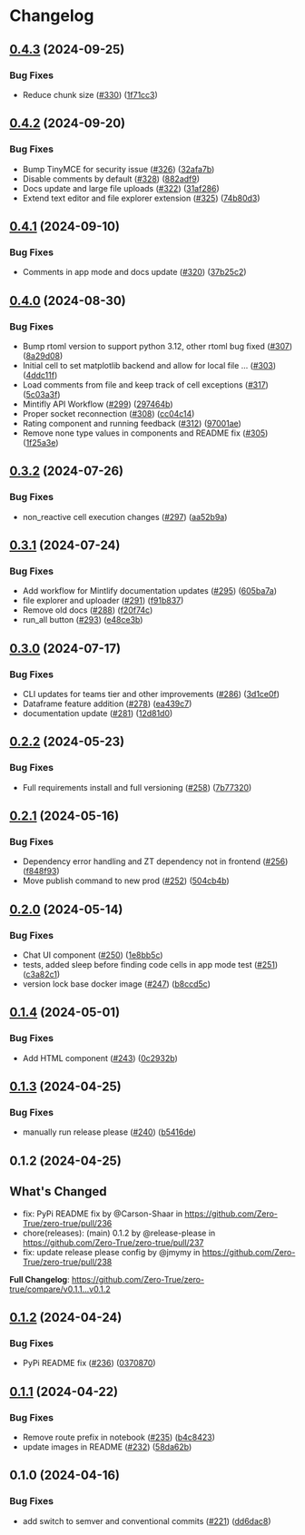 # Changelog

## [0.4.3](https://github.com/Zero-True/zero-true/compare/v0.4.2...v0.4.3) (2024-09-25)


### Bug Fixes

* Reduce chunk size ([#330](https://github.com/Zero-True/zero-true/issues/330)) ([1f71cc3](https://github.com/Zero-True/zero-true/commit/1f71cc3673ddc3781164f9aeeb852a03f74ded80))

## [0.4.2](https://github.com/Zero-True/zero-true/compare/v0.4.1...v0.4.2) (2024-09-20)


### Bug Fixes

* Bump TinyMCE for security issue ([#326](https://github.com/Zero-True/zero-true/issues/326)) ([32afa7b](https://github.com/Zero-True/zero-true/commit/32afa7b1c4e9d42854a854845226715d9e180408))
* Disable comments by default ([#328](https://github.com/Zero-True/zero-true/issues/328)) ([882adf9](https://github.com/Zero-True/zero-true/commit/882adf953aa20ec12a9712d3aee28add827e3dd2))
* Docs update and large file uploads ([#322](https://github.com/Zero-True/zero-true/issues/322)) ([31af286](https://github.com/Zero-True/zero-true/commit/31af2866d229e69e0b50bb05181165a3fe264e3a))
* Extend text editor and file explorer extension ([#325](https://github.com/Zero-True/zero-true/issues/325)) ([74b80d3](https://github.com/Zero-True/zero-true/commit/74b80d3b946e7c6272a1f361f9975aa61d021db4))

## [0.4.1](https://github.com/Zero-True/zero-true/compare/v0.4.0...v0.4.1) (2024-09-10)


### Bug Fixes

* Comments in app mode and docs update ([#320](https://github.com/Zero-True/zero-true/issues/320)) ([37b25c2](https://github.com/Zero-True/zero-true/commit/37b25c294b2f7ab563a5d708c6a36f88240ba918))

## [0.4.0](https://github.com/Zero-True/zero-true/compare/v0.3.2...v0.4.0) (2024-08-30)


### Bug Fixes

* Bump rtoml version to support python 3.12, other rtoml bug fixed ([#307](https://github.com/Zero-True/zero-true/issues/307)) ([8a29d08](https://github.com/Zero-True/zero-true/commit/8a29d080233d46e2191c269e539c1f1b7f387ee2))
* Initial cell to set matplotlib backend and allow for local file … ([#303](https://github.com/Zero-True/zero-true/issues/303)) ([4ddc11f](https://github.com/Zero-True/zero-true/commit/4ddc11ffcb4cd7b53a022b10e28f0f480fa60701))
* Load comments from file and keep track of cell exceptions ([#317](https://github.com/Zero-True/zero-true/issues/317)) ([5c03a3f](https://github.com/Zero-True/zero-true/commit/5c03a3fdf7e88aa95508c97505b883ddf0e17ce8))
* Mintifly API Workflow  ([#299](https://github.com/Zero-True/zero-true/issues/299)) ([297464b](https://github.com/Zero-True/zero-true/commit/297464b321b9dd0850d0c2992c88158c6a67bdf0))
* Proper socket reconnection ([#308](https://github.com/Zero-True/zero-true/issues/308)) ([cc04c14](https://github.com/Zero-True/zero-true/commit/cc04c14d5cbcfea40033a15494fb4b095976de61))
* Rating component and running feedback ([#312](https://github.com/Zero-True/zero-true/issues/312)) ([97001ae](https://github.com/Zero-True/zero-true/commit/97001aea83208b4eb3bc1f9f1e05645baa5caaa8))
* Remove none type values in components and README fix ([#305](https://github.com/Zero-True/zero-true/issues/305)) ([1f25a3e](https://github.com/Zero-True/zero-true/commit/1f25a3e6b72b1c93f90c473fbb8c4b8b691ee5c2))

## [0.3.2](https://github.com/Zero-True/zero-true/compare/v0.3.1...v0.3.2) (2024-07-26)


### Bug Fixes

* non_reactive cell execution changes ([#297](https://github.com/Zero-True/zero-true/issues/297)) ([aa52b9a](https://github.com/Zero-True/zero-true/commit/aa52b9ab5e8d0c0b28651d2083fc14e93c859f9f))

## [0.3.1](https://github.com/Zero-True/zero-true/compare/v0.3.0...v0.3.1) (2024-07-24)


### Bug Fixes

* Add workflow for Mintlify documentation updates ([#295](https://github.com/Zero-True/zero-true/issues/295)) ([605ba7a](https://github.com/Zero-True/zero-true/commit/605ba7a6cc7ca40427effddd4d29f4b5ed354080))
* file explorer and uploader ([#291](https://github.com/Zero-True/zero-true/issues/291)) ([f91b837](https://github.com/Zero-True/zero-true/commit/f91b8378279278da57518544efde557f630d324f))
* Remove old docs ([#288](https://github.com/Zero-True/zero-true/issues/288)) ([f20f74c](https://github.com/Zero-True/zero-true/commit/f20f74cabab2c9884eca6d2e8df108ebf061afe0))
* run_all button ([#293](https://github.com/Zero-True/zero-true/issues/293)) ([e48ce3b](https://github.com/Zero-True/zero-true/commit/e48ce3bf13e182e81a3b76d3fc45c1b67160d987))

## [0.3.0](https://github.com/Zero-True/zero-true/compare/v0.2.2...v0.3.0) (2024-07-17)


### Bug Fixes

* CLI updates for teams tier and other improvements ([#286](https://github.com/Zero-True/zero-true/issues/286)) ([3d1ce0f](https://github.com/Zero-True/zero-true/commit/3d1ce0fc93f207ad144e3f5d0592015f613b882c))
* Dataframe feature addition ([#278](https://github.com/Zero-True/zero-true/issues/278)) ([ea439c7](https://github.com/Zero-True/zero-true/commit/ea439c79c1f6aaee963e6665686f96f71236e3a7))
* documentation update ([#281](https://github.com/Zero-True/zero-true/issues/281)) ([12d81d0](https://github.com/Zero-True/zero-true/commit/12d81d0067843de37ec087e85227064b5c7e982e))

## [0.2.2](https://github.com/Zero-True/zero-true/compare/v0.2.1...v0.2.2) (2024-05-23)


### Bug Fixes

* Full requirements install and full versioning ([#258](https://github.com/Zero-True/zero-true/issues/258)) ([7b77320](https://github.com/Zero-True/zero-true/commit/7b773200dd9bf7cd16d3cae68a60ad360b5b9887))

## [0.2.1](https://github.com/Zero-True/zero-true/compare/v0.2.0...v0.2.1) (2024-05-16)


### Bug Fixes

* Dependency error handling and ZT dependency not in frontend ([#256](https://github.com/Zero-True/zero-true/issues/256)) ([f848f93](https://github.com/Zero-True/zero-true/commit/f848f93bcbeef93458392a7b4cfa7f03f7374af2))
* Move publish command to new prod ([#252](https://github.com/Zero-True/zero-true/issues/252)) ([504cb4b](https://github.com/Zero-True/zero-true/commit/504cb4b4f515ca98d7b9c782da379afc396c86c6))

## [0.2.0](https://github.com/Zero-True/zero-true/compare/v0.1.4...v0.2.0) (2024-05-14)


### Bug Fixes

* Chat UI component ([#250](https://github.com/Zero-True/zero-true/issues/250)) ([1e8bb5c](https://github.com/Zero-True/zero-true/commit/1e8bb5caecad24af899bda97e1480b56c1bf5162))
* tests, added sleep before finding code cells in app mode test ([#251](https://github.com/Zero-True/zero-true/issues/251)) ([c3a82c1](https://github.com/Zero-True/zero-true/commit/c3a82c13f6e4eab295146acfa88f7e1874826c77))
* version lock base docker image ([#247](https://github.com/Zero-True/zero-true/issues/247)) ([b8ccd5c](https://github.com/Zero-True/zero-true/commit/b8ccd5ce74d020b18308c9af6a7cddd381f7bb14))

## [0.1.4](https://github.com/Zero-True/zero-true/compare/v0.1.3...v0.1.4) (2024-05-01)


### Bug Fixes

* Add HTML component ([#243](https://github.com/Zero-True/zero-true/issues/243)) ([0c2932b](https://github.com/Zero-True/zero-true/commit/0c2932b76cd6620e56bbbada986a9d60733e8edc))

## [0.1.3](https://github.com/Zero-True/zero-true/compare/v0.1.2...v0.1.3) (2024-04-25)


### Bug Fixes

* manually run release please ([#240](https://github.com/Zero-True/zero-true/issues/240)) ([b5416de](https://github.com/Zero-True/zero-true/commit/b5416de88dfd1f9cb3f0eea2d88866b18ac70feb))

## 0.1.2 (2024-04-25)

## What's Changed
* fix: PyPi README fix by @Carson-Shaar in https://github.com/Zero-True/zero-true/pull/236
* chore(releases): (main)  0.1.2 by @release-please in https://github.com/Zero-True/zero-true/pull/237
* fix: update release please config by @jmymy in https://github.com/Zero-True/zero-true/pull/238


**Full Changelog**: https://github.com/Zero-True/zero-true/compare/v0.1.1...v0.1.2

## [0.1.2](https://github.com/Zero-True/zero-true/compare/v0.1.1...v0.1.2) (2024-04-24)


### Bug Fixes

* PyPi README fix ([#236](https://github.com/Zero-True/zero-true/issues/236)) ([0370870](https://github.com/Zero-True/zero-true/commit/037087019aff78444ebe8ee6e7fc379de2aa2c80))

## [0.1.1](https://github.com/Zero-True/zero-true/compare/v0.1.0...v0.1.1) (2024-04-22)


### Bug Fixes

* Remove route prefix in notebook ([#235](https://github.com/Zero-True/zero-true/issues/235)) ([b4c8423](https://github.com/Zero-True/zero-true/commit/b4c8423e3a9fbc959e5dbf4292ff5dfa5129e64c))
* update images in README ([#232](https://github.com/Zero-True/zero-true/issues/232)) ([58da62b](https://github.com/Zero-True/zero-true/commit/58da62b4f061c52a08943f462924c66c98505482))

## 0.1.0 (2024-04-16)


### Bug Fixes

* add switch to semver and conventional commits ([#221](https://github.com/Zero-True/zero-true/issues/221)) ([dd6dac8](https://github.com/Zero-True/zero-true/commit/dd6dac87f9e0ecf9903b755ec88c0d605ad007ce))
